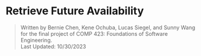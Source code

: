 # Retrieve Future Availability

> Written by Bernie Chen, Kene Ochuba, Lucas Siegel, and Sunny Wang for the final project of COMP 423: Foundations of Software Engineering.<br>
> Last Updated: 10/30/2023